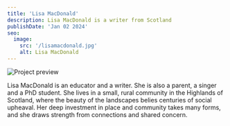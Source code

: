 ```yaml
---
title: 'Lisa MacDonald'
description: Lisa MacDonald is a writer from Scotland
publishDate: 'Jan 02 2024'
seo:
  image:
    src: '/lisamacdonald.jpg'
    alt: Lisa MacDonald
---
```


![Project preview](/lisamacdonald.jpg)

Lisa MacDonald is an educator and a writer. She is also a parent, a singer and a PhD student. She lives in a small, rural community in the Highlands of Scotland, where the beauty of the landscapes belies centuries of social upheaval. Her deep investment in place and community takes many forms, and she draws strength from connections and shared concern.
